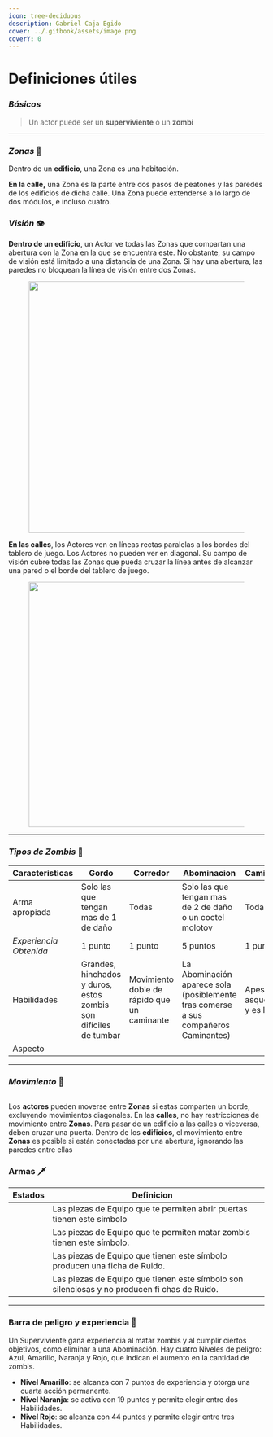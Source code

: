 ```yaml
---
icon: tree-deciduous
description: Gabriel Caja Egido
cover: ../.gitbook/assets/image.png
coverY: 0
---
```


# Definiciones útiles

### _Básicos_

> Un actor puede ser un **superviviente** o un **zombi**

***

### _Zonas_ :bricks:

Dentro de un **edificio**, una Zona es una habitación.&#x20;

**En la calle,** una Zona es la parte entre dos pasos de peatones y las paredes de los edificios de dicha calle. Una Zona puede extenderse a lo largo de dos módulos, e incluso cuatro.

### _Visión_ :eye:

**Dentro de un edificio**, un Actor ve todas las Zonas que compartan una abertura con la Zona en la que se encuentra este. No obstante, su campo de visión está limitado a una distancia de una Zona. Si hay una abertura, las paredes no bloquean la línea de visión entre dos Zonas.

<figure><img src="../.gitbook/assets/image.png" alt="" width="495"><figcaption></figcaption></figure>

**En las calles**, los Actores ven en líneas rectas paralelas a los bordes del tablero de juego. Los Actores no pueden ver en diagonal. Su campo de visión cubre todas las Zonas que pueda cruzar la línea antes de alcanzar una pared o el borde del tablero de juego.

<figure><img src="../.gitbook/assets/image (1).png" alt="" width="482"><figcaption></figcaption></figure>

***

### _Tipos de Zombis_ :zombie:

| Caracteristicas        | Gordo                                                                    | Corredor                                                                 | Abominacion                                                                         | Caminante                                                                |
| ---------------------- | ------------------------------------------------------------------------ | ------------------------------------------------------------------------ | ----------------------------------------------------------------------------------- | ------------------------------------------------------------------------ |
| Arma apropiada         | Solo las que tengan mas de 1 de daño                                     | Todas                                                                    | Solo las que tengan mas de 2 de daño o un coctel molotov                            | Todas                                                                    |
| _Experiencia Obtenida_ | 1 punto                                                                  | 1 punto                                                                  | 5 puntos                                                                            | 1 punto                                                                  |
| Habilidades            | Grandes, hinchados y duros, estos zombis son difíciles de tumbar         | Movimiento doble de rápido que un caminante                              | La Abominación aparece sola (posiblemente tras comerse a sus compañeros Caminantes) | Apesta, es asqueroso y es lento                                          |
| Aspecto                | <img src="../.gitbook/assets/image (2).png" alt="" data-size="original"> | <img src="../.gitbook/assets/image (3).png" alt="" data-size="original"> | <img src="../.gitbook/assets/image (4).png" alt="" data-size="original">            | <img src="../.gitbook/assets/image (5).png" alt="" data-size="original"> |

***

### _Movimiento_ :feet:

<figure><img src="../.gitbook/assets/image (6).png" alt=""><figcaption></figcaption></figure>

Los **actores** pueden moverse entre **Zonas** si estas comparten un borde, excluyendo movimientos diagonales. En las **calles**, no hay restricciones de movimiento entre **Zonas**. Para pasar de un edificio a las calles o viceversa, deben cruzar una puerta. Dentro de los **edificios**, el movimiento entre **Zonas** es posible si están conectadas por una abertura, ignorando las paredes entre ellas

### Armas :dagger:

<table><thead><tr><th>Estados</th><th>Definicion</th><th data-hidden></th></tr></thead><tbody><tr><td><img src="../.gitbook/assets/image (8).png" alt="" data-size="original"></td><td>Las piezas de Equipo que te permiten abrir puertas tienen este símbolo</td><td></td></tr><tr><td><img src="../.gitbook/assets/image (7).png" alt="" data-size="original"></td><td>Las piezas de Equipo que te permiten matar zombis tienen este símbolo.</td><td></td></tr><tr><td><img src="../.gitbook/assets/image (9).png" alt="" data-size="original"></td><td>Las piezas de Equipo que tienen este símbolo producen una ficha de Ruido.</td><td></td></tr><tr><td><img src="../.gitbook/assets/image (10).png" alt="" data-size="original"></td><td>Las piezas de Equipo que tienen este símbolo son silenciosas y no producen fi chas de Ruido.</td><td></td></tr></tbody></table>

***

### Barra de peligro y experiencia :anger:

Un Superviviente gana experiencia al matar zombis y al cumplir ciertos objetivos, como eliminar a una Abominación. Hay cuatro Niveles de peligro: Azul, Amarillo, Naranja y Rojo, que indican el aumento en la cantidad de zombis.

* **Nivel Amarillo**: se alcanza con 7 puntos de experiencia y otorga una cuarta acción permanente.
* **Nivel Naranja**: se activa con 19 puntos y permite elegir entre dos Habilidades.
* **Nivel Rojo**: se alcanza con 44 puntos y permite elegir entre tres Habilidades.
